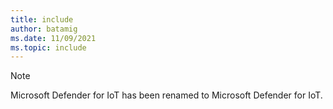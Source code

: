```yaml
---
title: include
author: batamig
ms.date: 11/09/2021
ms.topic: include
---
```


<!-- docutune:disable -->

> [!NOTE]
>
> Microsoft Defender for IoT has been renamed to Microsoft Defender for IoT.
